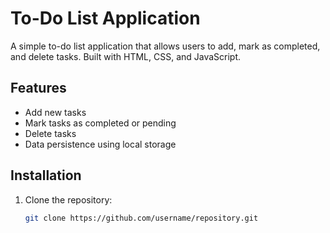 # To-Do List Application

A simple to-do list application that allows users to add, mark as completed, and delete tasks. Built with HTML, CSS, and JavaScript.

## Features

- Add new tasks
- Mark tasks as completed or pending
- Delete tasks
- Data persistence using local storage

## Installation

1. Clone the repository:
   ```bash
   git clone https://github.com/username/repository.git
